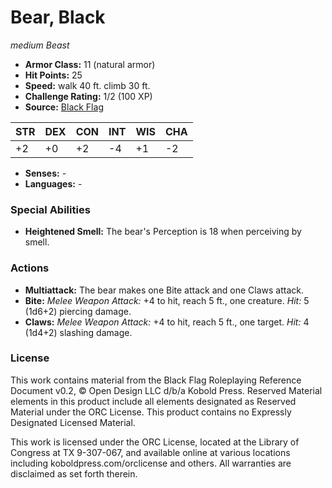 # Bear, Black

*medium* *Beast*

- **Armor Class:** 11 (natural armor)
- **Hit Points:** 25 
- **Speed:** walk 40 ft. climb 30 ft.
- **Challenge Rating:** 1/2 (100 XP)
- **Source:** [Black Flag](https://koboldpress.com/kpstore/product/tovrpg-pg-mv/)

| STR | DEX | CON | INT | WIS | CHA |
| --- | --- | --- | --- | --- | --- |
| +2 | +0 | +2 | -4 | +1 | -2 |

- **Senses:** -
- **Languages:** -

### Special Abilities

- **Heightened Smell:** The bear's Perception is 18 when perceiving by smell.

### Actions

- **Multiattack:** The bear makes one Bite attack and one Claws attack.
- **Bite:** _Melee Weapon Attack:_ +4 to hit, reach 5 ft., one creature. _Hit:_ 5 (1d6+2) piercing damage.
- **Claws:** _Melee Weapon Attack:_ +4 to hit, reach 5 ft., one target. _Hit:_ 4 (1d4+2) slashing damage.


### License

This work contains material from the Black Flag Roleplaying Reference Document v0.2, © Open Design LLC d/b/a Kobold Press. Reserved Material elements in this product include all elements designated as Reserved Material under the ORC License. This product contains no Expressly Designated Licensed Material.

This work is licensed under the ORC License, located at the Library of Congress at TX 9-307-067, and available online at various locations including koboldpress.com/orclicense and others. All warranties are disclaimed as set forth therein.
